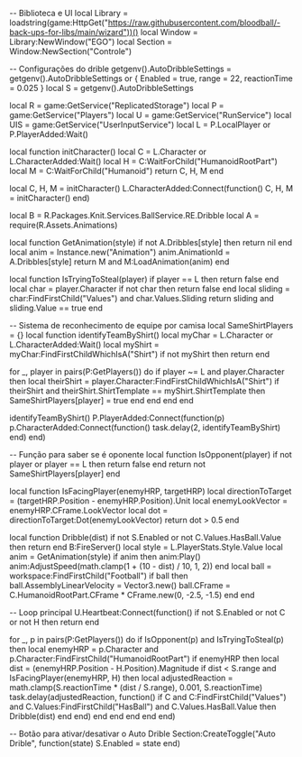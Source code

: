 -- Biblioteca e UI
local Library = loadstring(game:HttpGet("https://raw.githubusercontent.com/bloodball/-back-ups-for-libs/main/wizard"))()
local Window = Library:NewWindow("EGO")
local Section = Window:NewSection("Controle")

-- Configurações do drible
getgenv().AutoDribbleSettings = getgenv().AutoDribbleSettings or {
    Enabled = true,
    range = 22,
    reactionTime = 0.025
}
local S = getgenv().AutoDribbleSettings

local R = game:GetService("ReplicatedStorage")
local P = game:GetService("Players")
local U = game:GetService("RunService")
local UIS = game:GetService("UserInputService")
local L = P.LocalPlayer or P.PlayerAdded:Wait()

local function initCharacter()
    local C = L.Character or L.CharacterAdded:Wait()
    local H = C:WaitForChild("HumanoidRootPart")
    local M = C:WaitForChild("Humanoid")
    return C, H, M
end

local C, H, M = initCharacter()
L.CharacterAdded:Connect(function()
    C, H, M = initCharacter()
end)

local B = R.Packages.Knit.Services.BallService.RE.Dribble
local A = require(R.Assets.Animations)

local function GetAnimation(style)
    if not A.Dribbles[style] then return nil end
    local anim = Instance.new("Animation")
    anim.AnimationId = A.Dribbles[style]
    return M and M:LoadAnimation(anim)
end

local function IsTryingToSteal(player)
    if player == L then return false end
    local char = player.Character
    if not char then return false end
    local sliding = char:FindFirstChild("Values") and char.Values.Sliding
    return sliding and sliding.Value == true
end

-- Sistema de reconhecimento de equipe por camisa
local SameShirtPlayers = {}
local function identifyTeamByShirt()
    local myChar = L.Character or L.CharacterAdded:Wait()
    local myShirt = myChar:FindFirstChildWhichIsA("Shirt")
    if not myShirt then return end

   for _, player in pairs(P:GetPlayers()) do
        if player ~= L and player.Character then
            local theirShirt = player.Character:FindFirstChildWhichIsA("Shirt")
            if theirShirt and theirShirt.ShirtTemplate == myShirt.ShirtTemplate then
                SameShirtPlayers[player] = true
            end
        end
    end
end

identifyTeamByShirt()
P.PlayerAdded:Connect(function(p)
    p.CharacterAdded:Connect(function()
        task.delay(2, identifyTeamByShirt)
    end)
end)

-- Função para saber se é oponente
local function IsOpponent(player)
    if not player or player == L then return false end
    return not SameShirtPlayers[player]
end

local function IsFacingPlayer(enemyHRP, targetHRP)
    local directionToTarget = (targetHRP.Position - enemyHRP.Position).Unit
    local enemyLookVector = enemyHRP.CFrame.LookVector
    local dot = directionToTarget:Dot(enemyLookVector)
    return dot > 0.5
end

local function Dribble(dist)
    if not S.Enabled or not C.Values.HasBall.Value then return end
    B:FireServer()
    local style = L.PlayerStats.Style.Value
    local anim = GetAnimation(style)
    if anim then
        anim:Play()
        anim:AdjustSpeed(math.clamp(1 + (10 - dist) / 10, 1, 2))
    end
    local ball = workspace:FindFirstChild("Football")
    if ball then
        ball.AssemblyLinearVelocity = Vector3.new()
        ball.CFrame = C.HumanoidRootPart.CFrame * CFrame.new(0, -2.5, -1.5)
    end
end

-- Loop principal
U.Heartbeat:Connect(function()
    if not S.Enabled or not C or not H then return end

 for _, p in pairs(P:GetPlayers()) do
        if IsOpponent(p) and IsTryingToSteal(p) then
            local enemyHRP = p.Character and p.Character:FindFirstChild("HumanoidRootPart")
            if enemyHRP then
                local dist = (enemyHRP.Position - H.Position).Magnitude
                if dist < S.range and IsFacingPlayer(enemyHRP, H) then
                    local adjustedReaction = math.clamp(S.reactionTime * (dist / S.range),
                    0.001, S.reactionTime)
                    task.delay(adjustedReaction, function()
                        if C and C:FindFirstChild("Values") and
                        C.Values:FindFirstChild("HasBall") and C.Values.HasBall.Value then
                            Dribble(dist)
                        end
                    end)
                end
            end
        end
    end
end)

-- Botão para ativar/desativar o Auto Drible
Section:CreateToggle("Auto Drible", function(state)
    S.Enabled = state
end)
